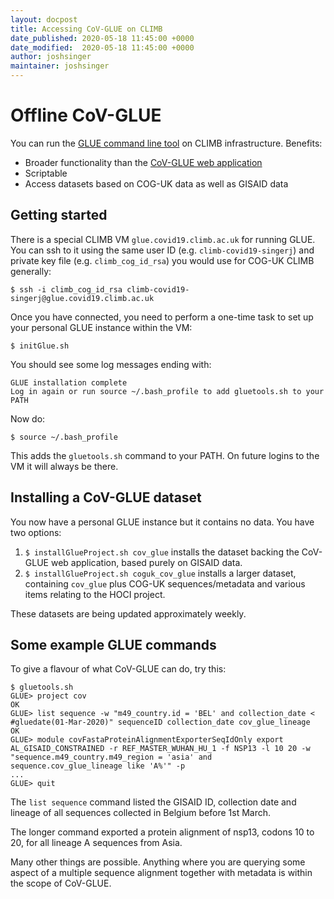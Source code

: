 ```yaml
---
layout: docpost
title: Accessing CoV-GLUE on CLIMB
date_published: 2020-05-18 11:45:00 +0000
date_modified:  2020-05-18 11:45:00 +0000
author: joshsinger
maintainer: joshsinger
---
```


# Offline CoV-GLUE 
You can run the [GLUE command line tool](http://glue-tools.cvr.gla.ac.uk) on CLIMB infrastructure. Benefits:
* Broader functionality than the [CoV-GLUE web application](http://cov-glue.cvr.gla.ac.uk)
* Scriptable
* Access datasets based on COG-UK data as well as GISAID data 

## Getting started
There is a special CLIMB VM `glue.covid19.climb.ac.uk` for running GLUE. You can ssh to it using the same user ID (e.g. `climb-covid19-singerj`) and private key file (e.g. `climb_cog_id_rsa`) you would use for COG-UK CLIMB generally:

`$ ssh -i climb_cog_id_rsa climb-covid19-singerj@glue.covid19.climb.ac.uk`

Once you have connected, you need to perform a one-time task to set up your personal GLUE instance within the VM:

```
$ initGlue.sh
```

You should see some log messages ending with:

```
GLUE installation complete
Log in again or run source ~/.bash_profile to add gluetools.sh to your PATH
```

Now do:

`$ source ~/.bash_profile`

This adds the `gluetools.sh` command to your PATH. On future logins to the VM it will always be there. 

## Installing a CoV-GLUE dataset
You now have a personal GLUE instance but it contains no data. You have two options:
1. `$ installGlueProject.sh cov_glue` 
installs the dataset backing the CoV-GLUE web application, based purely on GISAID data.
1. `$ installGlueProject.sh coguk_cov_glue` 
installs a larger dataset, containing `cov_glue` plus COG-UK sequences/metadata and various items relating to the HOCI project.

These datasets are being updated approximately weekly.

## Some example GLUE commands
To give a flavour of what CoV-GLUE can do, try this:

```
$ gluetools.sh
GLUE> project cov
OK
GLUE> list sequence -w "m49_country.id = 'BEL' and collection_date < #gluedate(01-Mar-2020)" sequenceID collection_date cov_glue_lineage
OK
GLUE> module covFastaProteinAlignmentExporterSeqIdOnly export AL_GISAID_CONSTRAINED -r REF_MASTER_WUHAN_HU_1 -f NSP13 -l 10 20 -w "sequence.m49_country.m49_region = 'asia' and sequence.cov_glue_lineage like 'A%'" -p
...
GLUE> quit
```

The `list sequence` command listed the GISAID ID, collection date and lineage of all sequences collected in Belgium before 1st March.

The longer command exported a protein alignment of nsp13, codons 10 to 20, for all lineage A sequences from Asia.   

Many other things are possible. Anything where you are querying some aspect of a multiple sequence alignment together with metadata is within the scope of CoV-GLUE. 

